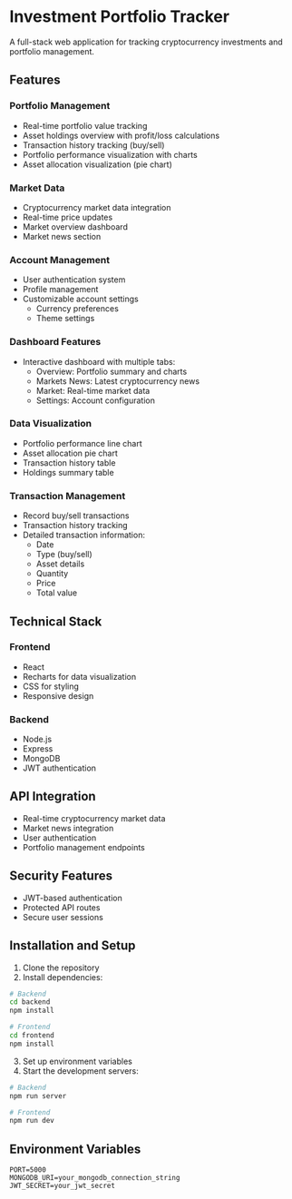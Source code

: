 # Investment Portfolio Tracker

A full-stack web application for tracking cryptocurrency investments and portfolio management.

## Features

### Portfolio Management
- Real-time portfolio value tracking
- Asset holdings overview with profit/loss calculations
- Transaction history tracking (buy/sell)
- Portfolio performance visualization with charts
- Asset allocation visualization (pie chart)

### Market Data
- Cryptocurrency market data integration
- Real-time price updates
- Market overview dashboard
- Market news section

### Account Management
- User authentication system
- Profile management
- Customizable account settings
  - Currency preferences
  - Theme settings

### Dashboard Features
- Interactive dashboard with multiple tabs:
  - Overview: Portfolio summary and charts
  - Markets News: Latest cryptocurrency news
  - Market: Real-time market data
  - Settings: Account configuration

### Data Visualization
- Portfolio performance line chart
- Asset allocation pie chart
- Transaction history table
- Holdings summary table

### Transaction Management
- Record buy/sell transactions
- Transaction history tracking
- Detailed transaction information:
  - Date
  - Type (buy/sell)
  - Asset details
  - Quantity
  - Price
  - Total value

## Technical Stack

### Frontend
- React
- Recharts for data visualization
- CSS for styling
- Responsive design

### Backend
- Node.js
- Express
- MongoDB
- JWT authentication

## API Integration
- Real-time cryptocurrency market data
- Market news integration
- User authentication
- Portfolio management endpoints

## Security Features
- JWT-based authentication
- Protected API routes
- Secure user sessions

## Installation and Setup

1. Clone the repository
2. Install dependencies:
```sh
# Backend
cd backend
npm install

# Frontend
cd frontend
npm install
```

3. Set up environment variables
4. Start the development servers:
```sh
# Backend
npm run server

# Frontend
npm run dev
```

## Environment Variables

```env
PORT=5000
MONGODB_URI=your_mongodb_connection_string
JWT_SECRET=your_jwt_secret
```
